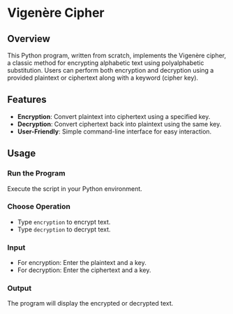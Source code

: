 # Vigenère Cipher

## Overview
This Python program, written from scratch, implements the Vigenère cipher, a classic method for encrypting alphabetic text using polyalphabetic substitution. Users can perform both encryption and decryption using a provided plaintext or ciphertext along with a keyword (cipher key).

## Features
- **Encryption**: Convert plaintext into ciphertext using a specified key.
- **Decryption**: Convert ciphertext back into plaintext using the same key.
- **User-Friendly**: Simple command-line interface for easy interaction.

## Usage
### Run the Program
Execute the script in your Python environment.

### Choose Operation
- Type `encryption` to encrypt text.
- Type `decryption` to decrypt text.

### Input
- For encryption: Enter the plaintext and a key.
- For decryption: Enter the ciphertext and a key.

### Output
The program will display the encrypted or decrypted text.
